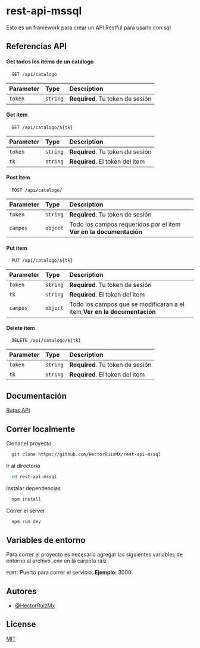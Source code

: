 # rest-api-mssql
Esto es un framework para crear un API Restful para usarlo con sql

## Referencias API

#### Get todos los items de un catálogo

```http
  GET /api/catalogo
```

| Parameter | Type     | Description                |
| :-------- | :------- | :------------------------- |
| `token` | `string` | **Required**. Tu token de sesión |

#### Get item

```http
  GET /api/catalogo/${tk}
```

| Parameter | Type     | Description                       |
| :-------- | :------- | :-------------------------------- |
| `token`      | `string` | **Required**. Tu token de sesión |
| `tk`         | `string` | **Required**. El token del item |

#### Post item

```http
  POST /api/catalogo/
```

| Parameter | Type     | Description                       |
| :-------- | :------- | :-------------------------------- |
| `token`      | `string` | **Required**. Tu token de sesión |
| `campos`     | `object` | Todo los campos requeridos por el item **Ver en la documentación** |

#### Put item

```http
  PUT /api/catalogo/${tk}
```

| Parameter | Type     | Description                       |
| :-------- | :------- | :-------------------------------- |
| `token`      | `string` | **Required**. Tu token de sesión |
| `tk`         | `string` | **Required**. El token del item |
| `campos`     | `object` | Todo los campos que se modificaran a el item **Ver en la documentación** |


#### Delete item

```http
  DELETE /api/catalogo/${tk}
```

| Parameter | Type     | Description                       |
| :-------- | :------- | :-------------------------------- |
| `token`      | `string` | **Required**. Tu token de sesión |
| `tk`         | `string` | **Required**. El token del item |

## Documentación

[Rutas API](https://github.com/HectorRuizMX/rest-api-mssql/blob/master/doc/api-routes.md)


## Correr localmente

Clonar el proyecto

```bash
  git clone https://github.com/HectorRuizMX/rest-api-mssql
```

Ir al directorio

```bash
  cd rest-api-mssql
```

Instalar dependencias

```bash
  npm install
```

Correr el server

```bash
  npm run dev
```


## Variables de entorno

Para correr el proyecto es necesario agregar las siguientes variables de entorno al archivo .env en la carpeta raíz

`PORT`: Puerto para correr el servicio. **Ejemplo:** 3000



## Autores

- [@HectorRuizMx](https://www.github.com/HectorRuizMX)


## License

[MIT](https://choosealicense.com/licenses/mit/)

